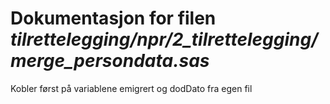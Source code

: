 
# Dokumentasjon for filen *tilrettelegging/npr/2_tilrettelegging/merge_persondata.sas*

 Kobler først på variablene emigrert og dodDato fra egen fil 
